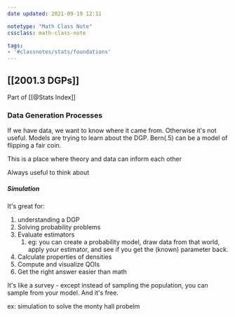 ```yaml
---
date updated: 2021-09-19 12:11

notetype: "Math Class Note"
cssclass: math-class-note

tags: 
- '#classnotes/stats/foundations'
---
```


## [[2001.3 DGPs]]
Part of [[@Stats Index]]



### Data Generation Processes

If we have data, we want to know where it came from. Otherwise it's not useful. Models are trying to learn about the DGP. Bern(.5) can be a model of flipping a fair coin. 

This is a place where theory and data can inform each other

Always useful to think about

##### Simulation 

It's great for:
1) understanding a DGP
2) Solving probability problems
3) Evaluate estimators
	1) eg: you can create a probability model, draw data from that world, apply your estimator, and see if you get the (known) parameter back. 
4) Calculate properties of densities 
5) Compute and visualize QOIs
6) Get the right answer easier than math


It's like a survey - except instead of sampling the population, you can sample from your model. And it's free. 

ex: simulation to solve the monty hall probelm